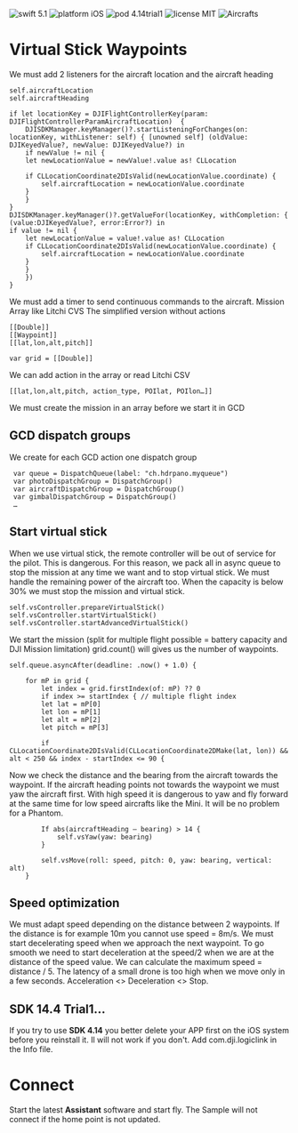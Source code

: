 ![swift 5.1](https://img.shields.io/badge/swift-5.1-green.svg) ![platform iOS](https://img.shields.io/badge/platform-iOS-lightgrey.svg) ![pod  4.14trial1](https://img.shields.io/badge/DJI%20SDK-4.14trial1-blue.svg) ![license MIT](https://img.shields.io/badge/license-MIT-green.svg) ![Aircrafts](https://img.shields.io/badge/Aircrafts-Inspire%20%7C%20Matrice%20%7C%20Mavic%20%7C%20Phantom%20%7C%20Spark%20%7C%20Mini1-lightgrey.svg)
# Virtual Stick Waypoints
We must add 2 listeners for the aircraft location and the aircraft heading

	self.aircraftLocation
	self.aircraftHeading

	if let locationKey = DJIFlightControllerKey(param: DJIFlightControllerParamAircraftLocation)  {
		DJISDKManager.keyManager()?.startListeningForChanges(on: locationKey, withListener: self) { [unowned self] (oldValue: DJIKeyedValue?, newValue: DJIKeyedValue?) in
		if newValue != nil {
		let newLocationValue = newValue!.value as! CLLocation

		if CLLocationCoordinate2DIsValid(newLocationValue.coordinate) {
			self.aircraftLocation = newLocationValue.coordinate                   
		}
		}
	}
	DJISDKManager.keyManager()?.getValueFor(locationKey, withCompletion: { (value:DJIKeyedValue?, error:Error?) in
	if value != nil {
		let newLocationValue = value!.value as! CLLocation
		if CLLocationCoordinate2DIsValid(newLocationValue.coordinate) {
			self.aircraftLocation = newLocationValue.coordinate
		}
		}
		})
	}

We must add a timer to send continuous commands to the aircraft.
Mission Array like Litchi CVS
The simplified version without actions

	[[Double]]
	[[Waypoint]]
	[[lat,lon,alt,pitch]]

	var grid = [[Double]]

We can add action in the array or read Litchi CSV

	[[lat,lon,alt,pitch, action_type, POIlat, POIlon…]]

We must create the mission in an array before we start it in GCD
## GCD dispatch groups
We create for each GCD action one dispatch group

	 var queue = DispatchQueue(label: "ch.hdrpano.myqueue")
	 var photoDispatchGroup = DispatchGroup()
	 var aircraftDispatchGroup = DispatchGroup()
	 var gimbalDispatchGroup = DispatchGroup()
	 …
## Start virtual stick
When we use virtual stick, the remote controller will be out of service for the pilot. This is dangerous. For this reason, we pack all in async queue to stop the mission at any time we want and to stop virtual stick. We must handle the remaining power of the aircraft too. When the capacity is below 30% we must stop the mission and virtual stick. 

	self.vsController.prepareVirtualStick()
	self.vsController.startVirtualStick()
	self.vsController.startAdvancedVirtualStick()

We start the mission (split for multiple flight possible = battery capacity and DJI Mission limitation)
grid.count() will gives us the number of waypoints.

	self.queue.asyncAfter(deadline: .now() + 1.0) {

		for mP in grid {
			let index = grid.firstIndex(of: mP) ?? 0
			if index >= startIndex { // multiple flight index
			let lat = mP[0]
			let lon = mP[1]
			let alt = mP[2]
			let pitch = mP[3]

			if CLLocationCoordinate2DIsValid(CLLocationCoordinate2DMake(lat, lon)) && alt < 250 && index - startIndex <= 90 {

Now we check the distance and the bearing from the aircraft towards the waypoint. If the aircraft heading points not towards the waypoint we must yaw the aircraft first. With high speed it is dangerous to yaw and fly forward at the same time for low speed aircrafts like the Mini. It will be no problem for a Phantom. 

			If abs(aircraftHeading – bearing) > 14 {
				self.vsYaw(yaw: bearing)
			}

			self.vsMove(roll: speed, pitch: 0, yaw: bearing, vertical: alt)
		}
## Speed optimization
We must adapt speed depending on the distance between 2 waypoints. If the distance is for example 10m you cannot use speed = 8m/s. We must start decelerating speed when we approach the next waypoint. To go smooth we need to start deceleration at the speed/2 when we are at the distance of the speed value. We can calculate the maximum speed = distance / 5. The latency of a small drone is too high when we move only in a few seconds. Acceleration <> Deceleration <> Stop.

## SDK 14.4 Trial1... 
If you try to use **SDK 4.14** you better delete your APP first on the iOS system before you reinstall it. Il will not work if you don't.
Add com.dji.logiclink in the Info file.

# Connect
Start the latest **Assistant** software and start fly. The Sample will not connect if the home point is not updated. 
